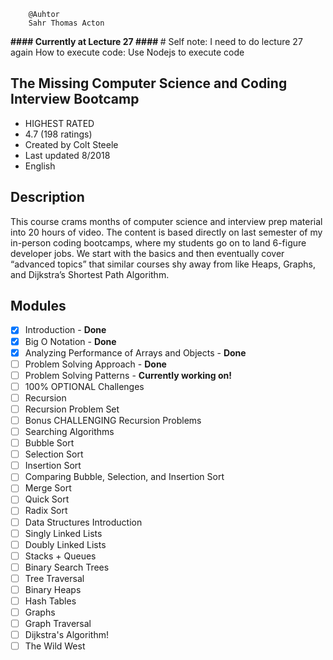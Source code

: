         @Auhtor
        Sahr Thomas Acton

<b> #### Currently at Lecture 27 #### </b>
        # Self note: I need to do lecture 27 again
        How to execute code: Use Nodejs to execute code

## The Missing Computer Science and Coding Interview Bootcamp
- HIGHEST RATED
- 4.7 (198 ratings)
- Created by Colt Steele
- Last updated 8/2018
- English

## Description
This course crams months of computer science and interview prep material into 20 hours of video.
The content is based directly on last semester of my in-person coding bootcamps, where my students go on to land 6-figure developer jobs.
We start with the basics and then eventually cover “advanced topics” that similar courses shy away from like Heaps, Graphs,
and Dijkstra’s Shortest Path Algorithm.

## Modules

- [x] Introduction - <b>Done </b>
- [x] Big O Notation - <b>Done </b>
- [x] Analyzing Performance of Arrays and Objects - <b>Done </b>
- [ ] Problem Solving Approach - <b>Done </b>
- [ ] Problem Solving Patterns - <b> Currently working on!</b>
- [ ] 100% OPTIONAL Challenges
- [ ] Recursion
- [ ] Recursion Problem Set
- [ ] Bonus CHALLENGING Recursion Problems
- [ ] Searching Algorithms
- [ ] Bubble Sort
- [ ] Selection Sort
- [ ] Insertion Sort
- [ ] Comparing Bubble, Selection, and Insertion Sort
- [ ] Merge Sort
- [ ] Quick Sort
- [ ] Radix Sort
- [ ] Data Structures Introduction
- [ ] Singly Linked Lists
- [ ] Doubly Linked Lists
- [ ] Stacks + Queues
- [ ] Binary Search Trees
- [ ] Tree Traversal
- [ ] Binary Heaps
- [ ] Hash Tables
- [ ] Graphs
- [ ] Graph Traversal
- [ ] Dijkstra's Algorithm!
- [ ] The Wild West